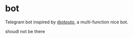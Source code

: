 # bot
Telegram bot inspired by [@otouto](https://otou.to/), a multi-function nice bot.

shoudl not be there

